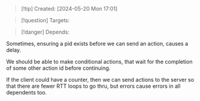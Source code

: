 
>[!tip] Created: [2024-05-20 Mon 17:01]

>[!question] Targets: 

>[!danger] Depends: 

Sometimes, ensuring a pid exists before we can send an action, causes a delay.

We should be able to make conditional actions, that wait for the completion of some other action id before continuing.

If the client could have a counter, then we can send actions to the server so that there are fewer RTT loops to go thru, but errors cause errors in all dependents too.